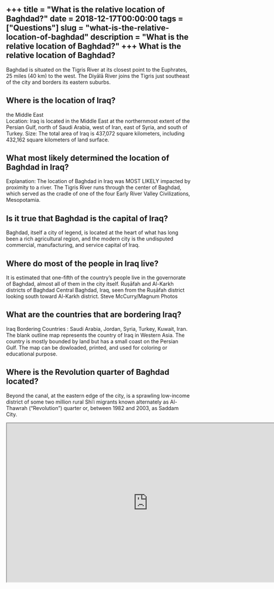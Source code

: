 +++
title = "What is the relative location of Baghdad?"
date = 2018-12-17T00:00:00
tags = ["Questions"]
slug = "what-is-the-relative-location-of-baghdad"
description = "What is the relative location of Baghdad?"
+++
What is the relative location of Baghdad?
-----------------------------------------

Baghdad is situated on the Tigris River at its closest point to the Euphrates, 25 miles (40 km) to the west. The Diyālā River joins the Tigris just southeast of the city and borders its eastern suburbs.

Where is the location of Iraq?
------------------------------

the Middle East  
Location: Iraq is located in the Middle East at the northernmost extent of the Persian Gulf, north of Saudi Arabia, west of Iran, east of Syria, and south of Turkey. Size: The total area of Iraq is 437,072 square kilometers, including 432,162 square kilometers of land surface.

What most likely determined the location of Baghdad in Iraq?
------------------------------------------------------------

Explanation: The location of Baghdad in Iraq was MOST LIKELY impacted by proximity to a river. The Tigris River runs through the center of Baghdad, which served as the cradle of one of the four Early River Valley Civilizations, Mesopotamia.

Is it true that Baghdad is the capital of Iraq?
-----------------------------------------------

Baghdad, itself a city of legend, is located at the heart of what has long been a rich agricultural region, and the modern city is the undisputed commercial, manufacturing, and service capital of Iraq.

Where do most of the people in Iraq live?
-----------------------------------------

It is estimated that one-fifth of the country’s people live in the governorate of Baghdad, almost all of them in the city itself. Ruṣāfah and Al-Karkh districts of Baghdad Central Baghdad, Iraq, seen from the Ruṣāfah district looking south toward Al-Karkh district. Steve McCurry/Magnum Photos

What are the countries that are bordering Iraq?
-----------------------------------------------

Iraq Bordering Countries : Saudi Arabia, Jordan, Syria, Turkey, Kuwait, Iran. The blank outline map represents the country of Iraq in Western Asia. The country is mostly bounded by land but has a small coast on the Persian Gulf. The map can be dowloaded, printed, and used for coloring or educational purpose.

Where is the Revolution quarter of Baghdad located?
---------------------------------------------------

Beyond the canal, at the eastern edge of the city, is a sprawling low-income district of some two million rural Shiʿi migrants known alternately as Al-Thawrah (“Revolution”) quarter or, between 1982 and 2003, as Saddam City.

<iframe allow="accelerometer; autoplay; clipboard-write; encrypted-media; gyroscope; picture-in-picture" allowfullscreen="" class="__youtube_prefs__  epyt-is-override  no-lazyload" data-no-lazy="1" data-origheight="433" data-origwidth="770" data-skipgform_ajax_framebjll="" height="433" id="_ytid_97206" loading="lazy" src="https://www.youtube.com/embed/ME1f5i9GV78?enablejsapi=1&autoplay=0&cc_load_policy=0&cc_lang_pref=&iv_load_policy=1&loop=0&modestbranding=0&rel=1&fs=1&playsinline=0&autohide=2&theme=dark&color=red&controls=1&" title="YouTube player" width="770"></iframe>